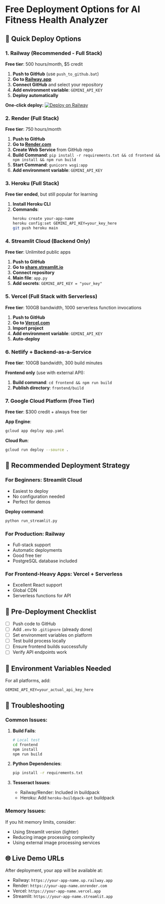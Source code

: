 # Free Deployment Options for AI Fitness Health Analyzer

## 🚀 Quick Deploy Options

### 1. Railway (Recommended - Full Stack)
**Free tier**: 500 hours/month, $5 credit

1. **Push to GitHub** (use `push_to_github.bat`)
2. **Go to [Railway.app](https://railway.app)**
3. **Connect GitHub** and select your repository
4. **Add environment variable**: `GEMINI_API_KEY`
5. **Deploy automatically**

**One-click deploy:**
[![Deploy on Railway](https://railway.app/button.svg)](https://railway.app/new/template/your-repo)

### 2. Render (Full Stack)
**Free tier**: 750 hours/month

1. **Push to GitHub**
2. **Go to [Render.com](https://render.com)**
3. **Create Web Service** from GitHub repo
4. **Build Command**: `pip install -r requirements.txt && cd frontend && npm install && npm run build`
5. **Start Command**: `gunicorn wsgi:app`
6. **Add environment variable**: `GEMINI_API_KEY`

### 3. Heroku (Full Stack)
**Free tier ended**, but still popular for learning

1. **Install Heroku CLI**
2. **Commands**:
   ```bash
   heroku create your-app-name
   heroku config:set GEMINI_API_KEY=your_key_here
   git push heroku main
   ```

### 4. Streamlit Cloud (Backend Only)
**Free tier**: Unlimited public apps

1. **Push to GitHub**
2. **Go to [share.streamlit.io](https://share.streamlit.io)**
3. **Connect repository**
4. **Main file**: `app.py`
5. **Add secrets**: `GEMINI_API_KEY = "your_key"`

### 5. Vercel (Full Stack with Serverless)
**Free tier**: 100GB bandwidth, 1000 serverless function invocations

1. **Push to GitHub**
2. **Go to [Vercel.com](https://vercel.com)**
3. **Import project**
4. **Add environment variable**: `GEMINI_API_KEY`
5. **Auto-deploy**

### 6. Netlify + Backend-as-a-Service
**Free tier**: 100GB bandwidth, 300 build minutes

**Frontend only** (use with external API):
1. **Build command**: `cd frontend && npm run build`
2. **Publish directory**: `frontend/build`

### 7. Google Cloud Platform (Free Tier)
**Free tier**: $300 credit + always free tier

**App Engine**:
```bash
gcloud app deploy app.yaml
```

**Cloud Run**:
```bash
gcloud run deploy --source .
```

## 🎯 Recommended Deployment Strategy

### For Beginners: Streamlit Cloud
- Easiest to deploy
- No configuration needed
- Perfect for demos

**Deploy command**:
```bash
python run_streamlit.py
```

### For Production: Railway
- Full-stack support
- Automatic deployments
- Good free tier
- PostgreSQL database included

### For Frontend-Heavy Apps: Vercel + Serverless
- Excellent React support
- Global CDN
- Serverless functions for API

## 📝 Pre-Deployment Checklist

- [ ] Push code to GitHub
- [ ] Add `.env` to `.gitignore` (already done)
- [ ] Set environment variables on platform
- [ ] Test build process locally
- [ ] Ensure frontend builds successfully
- [ ] Verify API endpoints work

## 🔧 Environment Variables Needed

For all platforms, add:
```
GEMINI_API_KEY=your_actual_api_key_here
```

## 🐛 Troubleshooting

### Common Issues:

1. **Build Fails**:
   ```bash
   # Local test
   cd frontend
   npm install
   npm run build
   ```

2. **Python Dependencies**:
   ```bash
   pip install -r requirements.txt
   ```

3. **Tesseract Issues**:
   - Railway/Render: Included in buildpack
   - Heroku: Add `heroku-buildpack-apt` buildpack

### Memory Issues:
If you hit memory limits, consider:
- Using Streamlit version (lighter)
- Reducing image processing complexity
- Using external image processing services

## 🌐 Live Demo URLs

After deployment, your app will be available at:
- Railway: `https://your-app-name.up.railway.app`
- Render: `https://your-app-name.onrender.com`
- Vercel: `https://your-app-name.vercel.app`
- Streamlit: `https://your-app-name.streamlit.app`

